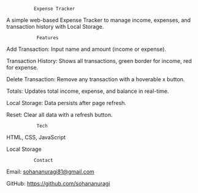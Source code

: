               Expense Tracker

A simple web-based Expense Tracker to manage income, expenses, and transaction history with Local Storage.

               Features

Add Transaction: Input name and amount (income or expense).

Transaction History: Shows all transactions, green border for income, red for expense.

Delete Transaction: Remove any transaction with a hoverable x button.

Totals: Updates total income, expense, and balance in real-time.

Local Storage: Data persists after page refresh.

Reset: Clear all data with a refresh button.

               Tech

HTML, CSS, JavaScript

Local Storage

              Contact

Email: sohananuragi81@gmail.com

GitHub: https://github.com/sohananuragi
